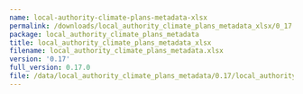 ```yaml
---
name: local-authority-climate-plans-metadata-xlsx
permalink: /downloads/local_authority_climate_plans_metadata_xlsx/0_17
package: local_authority_climate_plans_metadata
title: local_authority_climate_plans_metadata_xlsx
filename: local_authority_climate_plans_metadata.xlsx
version: '0.17'
full_version: 0.17.0
file: /data/local_authority_climate_plans_metadata/0.17/local_authority_climate_plans_metadata.xlsx
---
```

